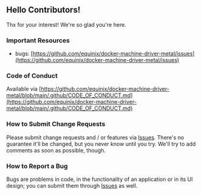 ## Hello Contributors!
  Thx for your interest! We're so glad you're here. 

### Important Resources
  - bugs: [https://github.com/equinix/docker-machine-driver-metal/issues](https://github.com/equinix/docker-machine-driver-metal/issues)

### Code of Conduct
Available via [https://github.com/equinix/docker-machine-driver-metal/blob/main/.github/CODE_OF_CONDUCT.md](https://github.com/equinix/docker-machine-driver-metal/blob/main/.github/CODE_OF_CONDUCT.md)

### How to Submit Change Requests
Please submit change requests and / or features via [Issues](https://github.com/equinix/docker-machine-driver-metal/issues). There's no guarantee it'll be changed, but you never know until you try. We'll try to add comments as soon as possible, though.

### How to Report a Bug
Bugs are problems in code, in the functionality of an application or in its UI design; you can submit them through [Issues](https://github.com/equinix/docker-machine-driver-metal/issues) as well.
